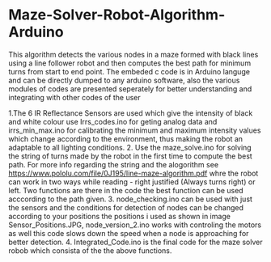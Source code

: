 # Maze-Solver-Robot-Algorithm-Arduino
This algorithm detects the various nodes in a maze formed with black lines using a line follower robot and then computes the best path for minimum turns from start to end point.
The embeded c code is in Arduino languge and can be directly dumped to any arduino software, also the various modules of codes are presented seperately for better understanding and integrating with other codes of the user

1.The 6 IR Reflectance Sensors are used which give the intensity of black and white colour
use Irrs_codes.ino for geting analog data and irrs_min_max.ino for calibrating the minimum and maximum intensity values which change according to the environment, thus making the robot an adaptable to all lighting conditions.
2. Use the maze_solve.ino for solving the string of turns made by the robot in the first time to compute the best path. For more info regarding the string and the alogorithm see https://www.pololu.com/file/0J195/line-maze-algorithm.pdf whre the robot can work in two ways while reading - right justified (Always turns right) or left. Two functions are there in the code the best function can be used acccording to the path given.
3. node_checking.ino can be used with just the sensors and the conditions for detection of nodes can be changed according to your positions the positions i used as shown in image Sensor_Positions.JPG, node_version_2.ino works with controling the motors as well this code slows down the speed when a node is approaching for better detection.
4. Integrated_Code.ino is the final code for the maze solver robob which consista of the the above functions.
